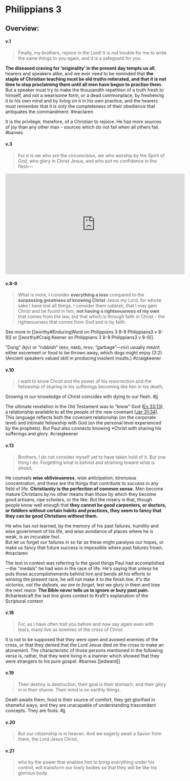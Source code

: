 # Philippians 3

## Overview:



#### v.1
>Finally, my brothers, rejoice in the Lord! It is not trouble for me to write the same things to you again, and it is a safeguard for you.

**The diseased craving for ‘originality’ in the present day tempts us all**, hearers and speakers alike, and we ever need to be reminded that **the staple of Christian teaching must be old truths reiterated, and that it is not time to stop proclaiming them until all men have begun to practise them.** But a speaker must try to make the thousandth repetition of a truth fresh to himself, and not a wearisome form, or a dead commonplace, by freshening it to his own mind and by living on it in his own practice, and the hearers must remember that it is only the completeness of their obedience that antiquates the commandment.
#maclaren 

It is the privilege, therefore, of a Christian to rejoice. He has more sources of joy than any other man - sources which do not fail when all others fail.
#barnes 

#### v.3
>For it is we who are the circumcision, we who worship by the Spirit of God, who glory in Christ Jesus, and who put no confidence in the flesh—

<iframe width="560" height="315" src="https://www.youtube.com/embed/-hZMrlt91aQ?clip=UgkxsMivNYdDDcXe8o9RjWqJZwXbOTLJp_Lg&amp;clipt=EL7sigEY_quOAQ" title="YouTube video player" frameborder="0" allow="accelerometer; autoplay; clipboard-write; encrypted-media; gyroscope; picture-in-picture; web-share" allowfullscreen></iframe>

#### v.8-9
> What is more, I consider **everything a loss** compared to the **surpassing greatness of knowing Christ** Jesus my Lord, for whose sake I have lost all things. I consider them rubbish, that I may gain Christ and  be found in him, **not having a righteousness of my own** that comes from the law, but that which is through faith in Christ - the righteousness that comes from God and is by faith.

See more in [[worthy#EnduringWord on Philippians 3 8-9 Philippians3 v 8-9]] or [[worthy#Craig Keener on Philippians 3 8-9 Philippians3 v 8-9]].

“Dung” (kjv) or “rubbish” (esv, nasb, nrsv; “garbage”—niv) usually meant either excrement or food to be thrown away, which dogs might enjoy (3:2). (Ancient speakers valued skill in producing insolent insults.)
#craigkeener 

#### v.10
>I want to know Christ and the power of his resurrection and the fellowship of sharing in his sufferings becoming like him in his death,

Growing in our knowledge of Christ coincides with dying to our flesh.
#jj 

The ultimate revelation in the Old Testament was to “know” God ([Ex 33:13](Exodus33#v.13)), a relationship available to all the people of the new covenant ([Jer 31:34](Jeremiah31#v.31-34)). This language reflects both the covenant relationship (on the corporate level) and intimate fellowship with God (on the personal level experienced by the prophets). But Paul also connects knowing *Christ with sharing his sufferings and glory.
#craigkeener 

#### v.13
>Brothers, I do not consider myself yet to have taken hold of it. But one thing I do: Forgetting what is behind and straining toward what is ahead,

He counsels **wise obliviousness**, wise anticipation, strenuous concentration, and these are the things that contribute to success in any field of life. **Christianity is the perfection of common sense.** Men become mature Christians by no other means than those by which they become good artisans, ripe scholars, or the like. But the misery is that, though people know well enough that **they cannot be good carpenters, or doctors, or fiddlers without certain habits and practices, they seem to fancy that they can be good Christians without them.**

He who has not learned, by the memory of his past failures, humility and wise government of his life, and wise avoidance of places where he is weak, is an incurable fool.  
But let us forget our failures in so far as these might paralyse our hopes, or make us fancy that future success is impossible where past failures frown.
#maclaren 

The text in context was referring to the good things Paul had accomplished—the "medals" he had won in the race of life. He's saying that unless he puts those accomplishements behind him and bends all his efforts to winning the present race, he will not make it to the finish line. *It's the victories, not the defeats, we are to forget,* lest we glory in them and lose the next reace. **The Bible never tells us to ignore or bury past pain.**
#charleskraft the last line gives context to Kraft's explanation of the Scriptural context

#### v.18
>For, as I have often told you before and now say again even with tears, many live as enemies of the cross of Christ.

It is not to be supposed that they were open and avowed enemies of the cross, or that they denied that the Lord Jesus died on the cross to make an atonement. The characteristic of those persons mentioned in the following verse is, rather, that they were living in a manner which showed that they were strangers to his pure gospel.
#barnes 
[[edward]]

#### v.19
>Their destiny is destruction, their goal is their stomach, and their glory in in their shame. Their mind is on earthly things.

Death awaits them, food is their source of comfort, they get glorified in shameful ways, and they are unacapable of understanding trascendant concepts. They are fools.
#jj 

#### v.20
>But our citizenship is in heaven. And we eagerly await a Savior from there, the Lord Jesus Christ,

#### v.21
>who by the power that enables him to bring everything under his control, will transform our lowly bodies so that they will be like his glorious body.

